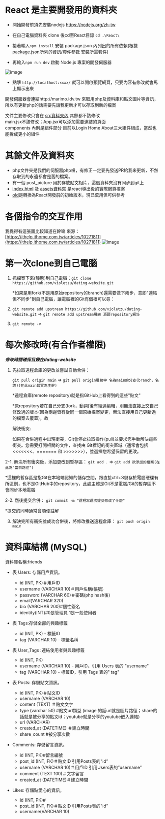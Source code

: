 # React 是主要開發用的資料夾
- 開始開發前須先安裝nodejs https://nodejs.org/zh-tw  

- 在自己電腦資料夾 clone 後cd至React目錄 `cd .\React\`

- 接著輸入`npm install` 安裝 package.json 內列出的所有依賴(根據 package.json所列的資訊/套件參數 安裝所需套件)

- 再輸入`npm run dev` 啟動 Node.js 專案的開發伺服器

![image](https://github.com/user-attachments/assets/82c94567-6101-48b7-bc3f-3f7fd739ef0b)

- 點擊 `http://localhost:xxxx/` 就可以開啟預覽網頁，只要內容有修改就會馬上顯示出來

開發伺服器會連結http://marimo.idv.tw 來取用php及資料庫和貼文圖片等資訊，所以有更新php的話需要先讓我更新才可以存取到新的檔案  

文件主要修改只會在 [src資料夾內](https://github.com/violetzu/dating-website/tree/main/React/src) 其餘都不該修改  
main.jsx不該修改；App.jsx可以添加需要連結的頁面  
components 內則是組件部分 目前以Login Home About三大組件組成，當然也能拆成更小的組件



# 其餘文件及資料夾
- php文件夾是我們的伺服器php檔，有修正一定要先發送PR給我來更新，不然存取到的永遠都會是舊的檔案。  
- 有一個 post_picture 用於存放貼文相片，這個資料夾沒有同步到git上  
- [index.html](https://github.com/violetzu/dating-website/tree/main/index.html) 及 [assets資料夾](https://github.com/violetzu/dating-website/tree/main/assets) 是react導出後的實際網頁檔案  
- [old](https://github.com/violetzu/dating-website/tree/main/old/)是轉換為React開發前的初始版本，現已棄用但可供參考

# 各個指令的交互作用
我覺得有這張圖比較知道在幹嘛 來源：[https://ithelp.ithome.com.tw/articles/10271811](https://ithelp.ithome.com.tw/articles/10271811)
![image](https://github.com/user-attachments/assets/d88b1720-4b37-47c2-a8c7-9ee156b5c80a)

# 第一次clone到自己電腦
1. 抓檔案下來(靜態)到自己電腦：`git clone https://github.com/violetzu/dating-website.git`

   *如果是用fork(不是用原始repository的branch)還需要做下兩步，意即"連結但不同步"到自己電腦，讓電腦裡的Git有個根可以尋：
   
2. `git remote add upstream https://github.com/violetzu/dating-website.git` => `git remote add upstream層級 源頭repository網址`
   
3. `git remote -v`

# 每次修改時(有合作者權限)
***修改時請確保目錄在dating-website***

1. 先拉取遠程倉庫的更改並嘗試自動合併：

   `git pull origin main`
   => `git pull origin層級中 名為main的分支(branch，名詞)(在此main其實為主幹)`

   *遠程倉庫(remote repository)就是指GitHub上看得到的這些"貼文"

   *原repository若在自己分支(fork，動詞)後有經過編輯，則無法直接上交自己修改過的版本(因為兩邊皆有從同一個原始檔案變更，無法直接用自己更新過的檔案去覆蓋)，故

   解決衝突:
   
   如果在合併過程中出現衝突，Git會停止拉取操作(pull)並要求您手動解決這些衝突。您需要打開相關的文件，查找由 Git標記的衝突區域（通常會包括 <<<<<<<、======= 和 >>>>>>>），並選擇您希望保留的更改。

2-1. 解決所有衝突後，添加更改到暫存區：
   `git add .` => `git add 欲添加的檔案(在此為"當前路徑")`
   
*這裡的暫存區是指Git在本地端認知的儲存空間，跟直接ctrl+S儲存於電腦硬碟有所區別，也不是GitHub中的repository，此處主體是Git不是電腦/Git的暫存區不會同步本地電腦

2-2. 然後提交合併：
   `git commit -m "這裡寫這次提交修改了什麼"`

*提交的同時通常會順便註解

3. 解決完所有衝突並成功合併後，將修改推送遠程倉庫：
   `git push origin main`


# 資料庫結構 (MySQL)
資料庫名稱:friends

- 表 Users: 存儲用戶資訊。  
  - id (INT, PK)＃用戶ID
  - username (VARCHAR 10)＃用戶名稱(帳號)
  - password (VARCHAR 60)＃密碼(php hash後)
  - email(VARCHAR 320)
  - bio (VARCHAR 200)#個性簽名
  - identity(INT)#0是管理員 1是一般使用者

- 表 Tags:存儲全部的興趣標籤
  - id (INT, PK) - 標籤ID
  - tag (VARCHAR 10) - 標籤名稱

- 表 User_Tags :連結使用者與興趣標籤
  - id (INT, PK) 
  - username (VARCHAR 10) - 用戶ID，引用 Users 表的 "username"
  - tag (VARCHAR 10)  - 標籤ID，引用 Tags 表的" tag"


- 表 Posts: 存儲貼文資訊。
  - id (INT, PK)＃貼文ID
  - username (VARCHAR 10)
  - content (TEXT) ＃貼文文字
  - type 	(varchar 50) #貼文url類型 (image 的話url就是圖片路徑；share的話就是被分享的貼文id；youtube就是分享的youtube嵌入連結)
  - url (VARCHAR)  
  - created_at (DATETIME)  ＃建立時間
  - share_count	#被分享次數

- Comments: 存儲留言資訊。
  - id (INT, PK)#留言編號 
  - post_id (INT, FK)＃貼文ID 引用Posts表的"id” 
  - username (VARCHAR 10)＃用戶ID 引用Users表的”username” 
  - comment (TEXT 100)＃文字留言 
  - created_at (DATETIME)＃建立時間 

- Likes: 存儲點愛心的資訊。
  - id (INT, PK)#
  - post_id (INT, FK)＃貼文ID 引用Posts表的"id” 
  - username(VARCHAR 10)
 


